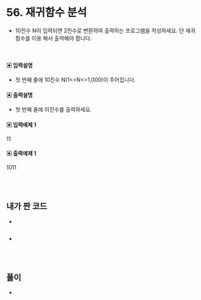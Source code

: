 # 56. 재귀함수 분석


* 10진수 N이 입력되면 2진수로 변환하여 출력하는 프로그램을 작성하세요. 단 재귀함수를 이용
해서 출력해야 합니다.






<br/>



#### ▣ 입력설명

* 첫 번째 줄에 10진수 N(1<=N<=1,000)이 주어집니다.

 








#### ▣ 출력설명

* 첫 번째 줄에 이진수를 출력하세요.










#### ▣ 입력예제 1
11






#### ▣ 출력예제 1
1011


<br/>
<br/>


## 내가 짠 코드
* 

```c++


```
* 

<br><br> 

## 풀이
*  

<br/>

```c++


```
